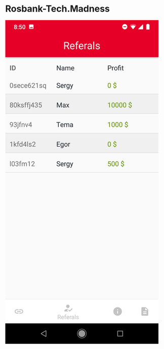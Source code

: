# Rosbank-Tech.Madness

![My Link Screen](https://github.com/diedino/Rosbank-Tech.Madness/blob/master/app/src/main/res/screenshots/0yXd9nwJguU.jpg)
